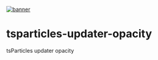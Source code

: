[![banner](https://particles.js.org/images/banner2.png)](https://particles.js.org)

# tsparticles-updater-opacity

tsParticles updater opacity
